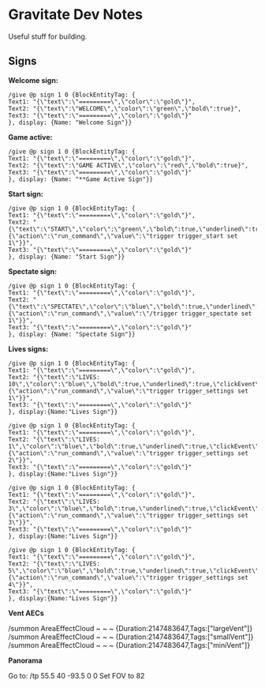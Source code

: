 Gravitate Dev Notes
===================

Useful stuff for building.

Signs
-----

**Welcome sign:**

```
/give @p sign 1 0 {BlockEntityTag: {
Text1: "{\"text\":\"=========\",\"color\":\"gold\"}",
Text2: "{\"text\":\"WELCOME\",\"color\":\"green\",\"bold\":true}",
Text3: "{\"text\":\"=========\",\"color\":\"gold\"}"
}, display: {Name: "Welcome Sign"}}
```

**Game active:**

```
/give @p sign 1 0 {BlockEntityTag: {
Text1: "{\"text\":\"=========\",\"color\":\"gold\"}",
Text2: "{\"text\":\"GAME ACTIVE\",\"color\":\"red\",\"bold\":true}",
Text3: "{\"text\":\"=========\",\"color\":\"gold\"}"
}, display: {Name: "**Game Active Sign"}}
```

**Start sign:**

```
/give @p sign 1 0 {BlockEntityTag: {
Text1: "{\"text\":\"=========\",\"color\":\"gold\"}",
Text2: "{\"text\":\"START\",\"color\":\"green\",\"bold\":true,\"underlined\":true,\"clickEvent\":{\"action\":\"run_command\",\"value\":\"trigger trigger_start set 1\"}}",
Text3: "{\"text\":\"=========\",\"color\":\"gold\"}"
}, display: {Name: "Start Sign"}}
```

**Spectate sign:**

```
/give @p sign 1 0 {BlockEntityTag: {
Text1: "{\"text\":\"=========\",\"color\":\"gold\"}",
Text2: "{\"text\":\"SPECTATE\",\"color\":\"blue\",\"bold\":true,\"underlined\":true,\"clickEvent\":{\"action\":\"run_command\",\"value\":\"/trigger trigger_spectate set 1\"}}",  
Text3: "{\"text\":\"=========\",\"color\":\"gold\"}"
}, display: {Name: "Spectate Sign"}}
```

**Lives signs:**

```
/give @p sign 1 0 {BlockEntityTag: {
Text1: "{\"text\":\"=========\",\"color\":\"gold\"}",
Text2: "{\"text\":\"LIVES: 10\",\"color\":\"blue\",\"bold\":true,\"underlined\":true,\"clickEvent\":{\"action\":\"run_command\",\"value\":\"trigger trigger_settings set 1\"}}",
Text3: "{\"text\":\"=========\",\"color\":\"gold\"}"
}, display:{Name:"Lives Sign"}}
```

```
/give @p sign 1 0 {BlockEntityTag: {
Text1: "{\"text\":\"=========\",\"color\":\"gold\"}",
Text2: "{\"text\":\"LIVES: 1\",\"color\":\"blue\",\"bold\":true,\"underlined\":true,\"clickEvent\":{\"action\":\"run_command\",\"value\":\"trigger trigger_settings set 2\"}}",
Text3: "{\"text\":\"=========\",\"color\":\"gold\"}"
}, display:{Name:"Lives Sign"}}
```

```
/give @p sign 1 0 {BlockEntityTag: {
Text1: "{\"text\":\"=========\",\"color\":\"gold\"}",
Text2: "{\"text\":\"LIVES: 3\",\"color\":\"blue\",\"bold\":true,\"underlined\":true,\"clickEvent\":{\"action\":\"run_command\",\"value\":\"trigger trigger_settings set 3\"}}",
Text3: "{\"text\":\"=========\",\"color\":\"gold\"}"
}, display:{Name:"Lives Sign"}}
```

```
/give @p sign 1 0 {BlockEntityTag: {
Text1: "{\"text\":\"=========\",\"color\":\"gold\"}",
Text2: "{\"text\":\"LIVES: 5\",\"color\":\"blue\",\"bold\":true,\"underlined\":true,\"clickEvent\":{\"action\":\"run_command\",\"value\":\"trigger trigger_settings set 4\"}}",
Text3: "{\"text\":\"=========\",\"color\":\"gold\"}"
}, display:{Name:"Lives Sign"}}
```


**Vent AECs**

/summon AreaEffectCloud ~ ~ ~ {Duration:2147483647,Tags:["largeVent"]}
/summon AreaEffectCloud ~ ~ ~ {Duration:2147483647,Tags:["smallVent"]}
/summon AreaEffectCloud ~ ~ ~ {Duration:2147483647,Tags:["miniVent"]}


**Panorama**

Go to: /tp 55.5 40 -93.5  0 0
Set FOV to 82

